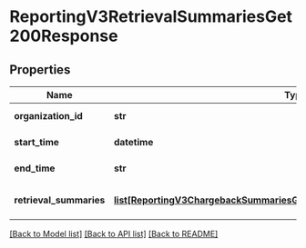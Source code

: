 # ReportingV3RetrievalSummariesGet200Response

## Properties
Name | Type | Description | Notes
------------ | ------------- | ------------- | -------------
**organization_id** | **str** | Organization Id | [optional] 
**start_time** | **datetime** | Report Start Date | [optional] 
**end_time** | **str** | Report Start Date | [optional] 
**retrieval_summaries** | [**list[ReportingV3ChargebackSummariesGet200ResponseChargebackSummaries]**](ReportingV3ChargebackSummariesGet200ResponseChargebackSummaries.md) | List of Summary values | [optional] 

[[Back to Model list]](../README.md#documentation-for-models) [[Back to API list]](../README.md#documentation-for-api-endpoints) [[Back to README]](../README.md)


